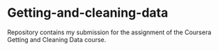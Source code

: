 Getting-and-cleaning-data
=========================

Repository contains my submission for the assignment of the Coursera Getting and Cleaning Data course.
